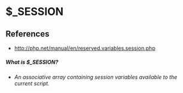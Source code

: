 # $_SESSION

## References
* http://php.net/manual/en/reserved.variables.session.php

##### What is $_SESSION?
* *An associative array containing session variables available to the current script.*

